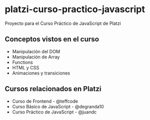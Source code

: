 # platzi-curso-practico-javascript
Proyecto para el Curso Práctico de JavaScript de Platzi

## Conceptos vistos en el curso
- Manipulación del DOM
- Manipulación de Array
- Functions
- HTML y CSS
- Animaciones y transiciones

## Cursos relacionados en Platzi
- Curso de Frontend - @teffcode
- Curso Básico de JavaScript - @degranda10
- Curso Práctico de JavaScript - @juandc


